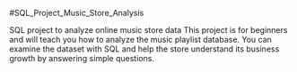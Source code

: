#SQL_Project_Music_Store_Analysis

SQL project to analyze online music store data
This project is for beginners and will teach you how to analyze the music playlist database. You can examine the dataset with SQL and help the store understand its business growth by answering simple questions.
